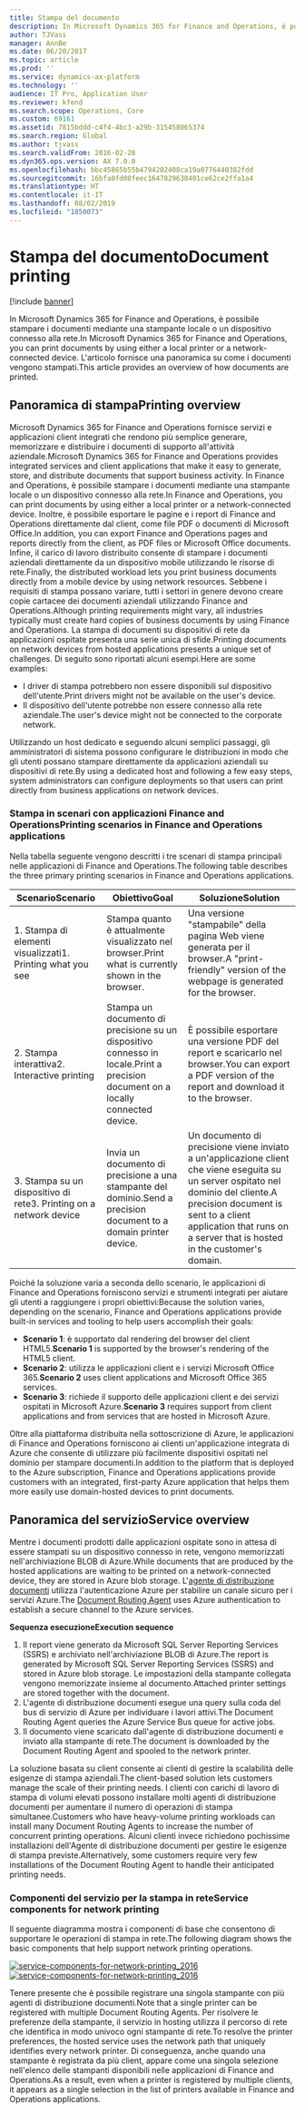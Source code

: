 ```yaml
---
title: Stampa del documento
description: In Microsoft Dynamics 365 for Finance and Operations, è possibile stampare i documenti mediante una stampante locale o un dispositivo connesso alla rete. L'articolo fornisce una panoramica su come i documenti vengono stampati.
author: TJVass
manager: AnnBe
ms.date: 06/20/2017
ms.topic: article
ms.prod: ''
ms.service: dynamics-ax-platform
ms.technology: ''
audience: IT Pro, Application User
ms.reviewer: kfend
ms.search.scope: Operations, Core
ms.custom: 69161
ms.assetid: 7815bddd-c4f4-4bc3-a29b-315458065374
ms.search.region: Global
ms.author: tjvass
ms.search.validFrom: 2016-02-28
ms.dyn365.ops.version: AX 7.0.0
ms.openlocfilehash: bbc45865b55b4794202408ca19a0776440382fdd
ms.sourcegitcommit: 16bfa0fd08feec1647829630401ce62ce2ffa1a4
ms.translationtype: HT
ms.contentlocale: it-IT
ms.lasthandoff: 08/02/2019
ms.locfileid: "1850073"
---
```

# <a name="document-printing"></a><span data-ttu-id="40002-104">Stampa del documento</span><span class="sxs-lookup"><span data-stu-id="40002-104">Document printing</span></span>

[!include [banner](../includes/banner.md)]

<span data-ttu-id="40002-105">In Microsoft Dynamics 365 for Finance and Operations, è possibile stampare i documenti mediante una stampante locale o un dispositivo connesso alla rete.</span><span class="sxs-lookup"><span data-stu-id="40002-105">In Microsoft Dynamics 365 for Finance and Operations, you can print documents by using either a local printer or a network-connected device.</span></span> <span data-ttu-id="40002-106">L'articolo fornisce una panoramica su come i documenti vengono stampati.</span><span class="sxs-lookup"><span data-stu-id="40002-106">This article provides an overview of how documents are printed.</span></span>

## <a name="printing-overview"></a><span data-ttu-id="40002-107">Panoramica di stampa</span><span class="sxs-lookup"><span data-stu-id="40002-107">Printing overview</span></span>

<span data-ttu-id="40002-108">Microsoft Dynamics 365 for Finance and Operations fornisce servizi e applicazioni client integrati che rendono più semplice generare, memorizzare e distribuire i documenti di supporto all'attività aziendale.</span><span class="sxs-lookup"><span data-stu-id="40002-108">Microsoft Dynamics 365 for Finance and Operations provides integrated services and client applications that make it easy to generate, store, and distribute documents that support business activity.</span></span> <span data-ttu-id="40002-109">In Finance and Operations, è possibile stampare i documenti mediante una stampante locale o un dispositivo connesso alla rete.</span><span class="sxs-lookup"><span data-stu-id="40002-109">In Finance and Operations, you can print documents by using either a local printer or a network-connected device.</span></span> <span data-ttu-id="40002-110">Inoltre, è possibile esportare le pagine e i report di Finance and Operations direttamente dal client, come file PDF o documenti di Microsoft Office.</span><span class="sxs-lookup"><span data-stu-id="40002-110">In addition, you can export Finance and Operations pages and reports directly from the client, as PDF files or Microsoft Office documents.</span></span> <span data-ttu-id="40002-111">Infine, il carico di lavoro distribuito consente di stampare i documenti aziendali direttamente da un dispositivo mobile utilizzando le risorse di rete.</span><span class="sxs-lookup"><span data-stu-id="40002-111">Finally, the distributed workload lets you print business documents directly from a mobile device by using network resources.</span></span> <span data-ttu-id="40002-112">Sebbene i requisiti di stampa possano variare, tutti i settori in genere devono creare copie cartacee dei documenti aziendali utilizzando Finance and Operations.</span><span class="sxs-lookup"><span data-stu-id="40002-112">Although printing requirements might vary, all industries typically must create hard copies of business documents by using Finance and Operations.</span></span> <span data-ttu-id="40002-113">La stampa di documenti su dispositivi di rete da applicazioni ospitate presenta una serie unica di sfide.</span><span class="sxs-lookup"><span data-stu-id="40002-113">Printing documents on network devices from hosted applications presents a unique set of challenges.</span></span> <span data-ttu-id="40002-114">Di seguito sono riportati alcuni esempi.</span><span class="sxs-lookup"><span data-stu-id="40002-114">Here are some examples:</span></span>

- <span data-ttu-id="40002-115">I driver di stampa potrebbero non essere disponibili sul dispositivo dell'utente.</span><span class="sxs-lookup"><span data-stu-id="40002-115">Print drivers might not be available on the user's device.</span></span>
- <span data-ttu-id="40002-116">Il dispositivo dell'utente potrebbe non essere connesso alla rete aziendale.</span><span class="sxs-lookup"><span data-stu-id="40002-116">The user's device might not be connected to the corporate network.</span></span>

<span data-ttu-id="40002-117">Utilizzando un host dedicato e seguendo alcuni semplici passaggi, gli amministratori di sistema possono configurare le distribuzioni in modo che gli utenti possano stampare direttamente da applicazioni aziendali su dispositivi di rete.</span><span class="sxs-lookup"><span data-stu-id="40002-117">By using a dedicated host and following a few easy steps, system administrators can configure deployments so that users can print directly from business applications on network devices.</span></span>

### <a name="printing-scenarios-in-finance-and-operations-applications"></a><span data-ttu-id="40002-118">Stampa in scenari con applicazioni Finance and Operations</span><span class="sxs-lookup"><span data-stu-id="40002-118">Printing scenarios in Finance and Operations applications</span></span>

<span data-ttu-id="40002-119">Nella tabella seguente vengono descritti i tre scenari di stampa principali nelle applicazioni di Finance and Operations.</span><span class="sxs-lookup"><span data-stu-id="40002-119">The following table describes the three primary printing scenarios in Finance and Operations applications.</span></span>

| <span data-ttu-id="40002-120">Scenario</span><span class="sxs-lookup"><span data-stu-id="40002-120">Scenario</span></span>                        | <span data-ttu-id="40002-121">Obiettivo</span><span class="sxs-lookup"><span data-stu-id="40002-121">Goal</span></span>                                                      | <span data-ttu-id="40002-122">Soluzione</span><span class="sxs-lookup"><span data-stu-id="40002-122">Solution</span></span> |
|---------------------------------|-----------------------------------------------------------|----------|
| <span data-ttu-id="40002-123">1. Stampa di elementi visualizzati</span><span class="sxs-lookup"><span data-stu-id="40002-123">1. Printing what you see</span></span>        | <span data-ttu-id="40002-124">Stampa quanto è attualmente visualizzato nel browser.</span><span class="sxs-lookup"><span data-stu-id="40002-124">Print what is currently shown in the browser.</span></span>             | <span data-ttu-id="40002-125">Una versione "stampabile" della pagina Web viene generata per il browser.</span><span class="sxs-lookup"><span data-stu-id="40002-125">A "print-friendly" version of the webpage is generated for the browser.</span></span> |
| <span data-ttu-id="40002-126">2. Stampa interattiva</span><span class="sxs-lookup"><span data-stu-id="40002-126">2. Interactive printing</span></span>         | <span data-ttu-id="40002-127">Stampa un documento di precisione su un dispositivo connesso in locale.</span><span class="sxs-lookup"><span data-stu-id="40002-127">Print a precision document on a locally connected device.</span></span> | <span data-ttu-id="40002-128">È possibile esportare una versione PDF del report e scaricarlo nel browser.</span><span class="sxs-lookup"><span data-stu-id="40002-128">You can export a PDF version of the report and download it to the browser.</span></span> |
| <span data-ttu-id="40002-129">3. Stampa su un dispositivo di rete</span><span class="sxs-lookup"><span data-stu-id="40002-129">3. Printing on a network device</span></span> | <span data-ttu-id="40002-130">Invia un documento di precisione a una stampante del dominio.</span><span class="sxs-lookup"><span data-stu-id="40002-130">Send a precision document to a domain printer device.</span></span>     | <span data-ttu-id="40002-131">Un documento di precisione viene inviato a un'applicazione client che viene eseguita su un server ospitato nel dominio del cliente.</span><span class="sxs-lookup"><span data-stu-id="40002-131">A precision document is sent to a client application that runs on a server that is hosted in the customer's domain.</span></span> |

<span data-ttu-id="40002-132">Poiché la soluzione varia a seconda dello scenario, le applicazioni di Finance and Operations forniscono servizi e strumenti integrati per aiutare gli utenti a raggiungere i propri obiettivi:</span><span class="sxs-lookup"><span data-stu-id="40002-132">Because the solution varies, depending on the scenario, Finance and Operations applications provide built-in services and tooling to help users accomplish their goals:</span></span>

- <span data-ttu-id="40002-133">**Scenario 1**: è supportato dal rendering del browser del client HTML5.</span><span class="sxs-lookup"><span data-stu-id="40002-133">**Scenario 1** is supported by the browser's rendering of the HTML5 client.</span></span>
- <span data-ttu-id="40002-134">**Scenario 2**: utilizza le applicazioni client e i servizi Microsoft Office 365.</span><span class="sxs-lookup"><span data-stu-id="40002-134">**Scenario 2** uses client applications and Microsoft Office 365 services.</span></span>
- <span data-ttu-id="40002-135">**Scenario 3**: richiede il supporto delle applicazioni client e dei servizi ospitati in Microsoft Azure.</span><span class="sxs-lookup"><span data-stu-id="40002-135">**Scenario 3** requires support from client applications and from services that are hosted in Microsoft Azure.</span></span>

<span data-ttu-id="40002-136">Oltre alla piattaforma distribuita nella sottoscrizione di Azure, le applicazioni di Finance and Operations forniscono ai clienti un'applicazione integrata di Azure che consente di utilizzare più facilmente dispositivi ospitati nel dominio per stampare documenti.</span><span class="sxs-lookup"><span data-stu-id="40002-136">In addition to the platform that is deployed to the Azure subscription, Finance and Operations applications provide customers with an integrated, first-party Azure application that helps them more easily use domain-hosted devices to print documents.</span></span>

## <a name="service-overview"></a><span data-ttu-id="40002-137">Panoramica del servizio</span><span class="sxs-lookup"><span data-stu-id="40002-137">Service overview</span></span>
<span data-ttu-id="40002-138">Mentre i documenti prodotti dalle applicazioni ospitate sono in attesa di essere stampati su un dispositivo connesso in rete, vengono memorizzati nell'archiviazione BLOB di Azure.</span><span class="sxs-lookup"><span data-stu-id="40002-138">While documents that are produced by the hosted applications are waiting to be printed on a network-connected device, they are stored in Azure blob storage.</span></span> <span data-ttu-id="40002-139">L'[agente di distribuzione documenti](install-document-routing-agent.md) utilizza l'autenticazione Azure per stabilire un canale sicuro per i servizi Azure.</span><span class="sxs-lookup"><span data-stu-id="40002-139">The [Document Routing Agent](install-document-routing-agent.md) uses Azure authentication to establish a secure channel to the Azure services.</span></span>

<span data-ttu-id="40002-140">**Sequenza esecuzione**</span><span class="sxs-lookup"><span data-stu-id="40002-140">**Execution sequence**</span></span>

1. <span data-ttu-id="40002-141">Il report viene generato da Microsoft SQL Server Reporting Services (SSRS) e archiviato nell'archiviazione BLOB di Azure.</span><span class="sxs-lookup"><span data-stu-id="40002-141">The report is generated by Microsoft SQL Server Reporting Services (SSRS) and stored in Azure blob storage.</span></span> <span data-ttu-id="40002-142">Le impostazioni della stampante collegata vengono memorizzate insieme al documento.</span><span class="sxs-lookup"><span data-stu-id="40002-142">Attached printer settings are stored together with the document.</span></span>
2. <span data-ttu-id="40002-143">L'agente di distribuzione documenti esegue una query sulla coda del bus di servizio di Azure per individuare i lavori attivi.</span><span class="sxs-lookup"><span data-stu-id="40002-143">The Document Routing Agent queries the Azure Service Bus queue for active jobs.</span></span>
3. <span data-ttu-id="40002-144">Il documento viene scaricato dall'agente di distribuzione documenti e inviato alla stampante di rete.</span><span class="sxs-lookup"><span data-stu-id="40002-144">The document is downloaded by the Document Routing Agent and spooled to the network printer.</span></span>

<span data-ttu-id="40002-145">La soluzione basata su client consente ai clienti di gestire la scalabilità delle esigenze di stampa aziendali.</span><span class="sxs-lookup"><span data-stu-id="40002-145">The client-based solution lets customers manage the scale of their printing needs.</span></span> <span data-ttu-id="40002-146">I clienti con carichi di lavoro di stampa di volumi elevati possono installare molti agenti di distribuzione documenti per aumentare il numero di operazioni di stampa simultanee.</span><span class="sxs-lookup"><span data-stu-id="40002-146">Customers who have heavy-volume printing workloads can install many Document Routing Agents to increase the number of concurrent printing operations.</span></span> <span data-ttu-id="40002-147">Alcuni clienti invece richiedono pochissime installazioni dell'Agente di distribuzione documenti per gestire le esigenze di stampa previste.</span><span class="sxs-lookup"><span data-stu-id="40002-147">Alternatively, some customers require very few installations of the Document Routing Agent to handle their anticipated printing needs.</span></span>

### <a name="service-components-for-network-printing"></a><span data-ttu-id="40002-148">Componenti del servizio per la stampa in rete</span><span class="sxs-lookup"><span data-stu-id="40002-148">Service components for network printing</span></span>

<span data-ttu-id="40002-149">Il seguente diagramma mostra i componenti di base che consentono di supportare le operazioni di stampa in rete.</span><span class="sxs-lookup"><span data-stu-id="40002-149">The following diagram shows the basic components that help support network printing operations.</span></span>

<span data-ttu-id="40002-150">[![service-components-for-network-printing\_2016](./media/service-components-for-network-printing_2016.png)](./media/service-components-for-network-printing_2016.png)</span><span class="sxs-lookup"><span data-stu-id="40002-150">[![service-components-for-network-printing\_2016](./media/service-components-for-network-printing_2016.png)](./media/service-components-for-network-printing_2016.png)</span></span>

<span data-ttu-id="40002-151">Tenere presente che è possibile registrare una singola stampante con più agenti di distribuzione documenti.</span><span class="sxs-lookup"><span data-stu-id="40002-151">Note that a single printer can be registered with multiple Document Routing Agents.</span></span> <span data-ttu-id="40002-152">Per risolvere le preferenze della stampante, il servizio in hosting utilizza il percorso di rete che identifica in modo univoco ogni stampante di rete.</span><span class="sxs-lookup"><span data-stu-id="40002-152">To resolve the printer preferences, the hosted service uses the network path that uniquely identifies every network printer.</span></span> <span data-ttu-id="40002-153">Di conseguenza, anche quando una stampante è registrata da più client, appare come una singola selezione nell'elenco delle stampanti disponibili nelle applicazioni di Finance and Operations.</span><span class="sxs-lookup"><span data-stu-id="40002-153">As a result, even when a printer is registered by multiple clients, it appears as a single selection in the list of printers available in Finance and Operations applications.</span></span>

